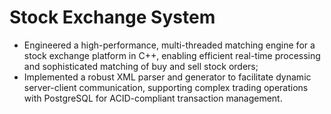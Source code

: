 # Stock Exchange System

- Engineered a high-performance, multi-threaded matching engine for a stock exchange platform in C++, enabling efficient real-time processing and sophisticated matching of buy and sell stock orders;
- Implemented a robust XML parser and generator to facilitate dynamic server-client communication, supporting complex trading operations with PostgreSQL for ACID-compliant transaction management.
